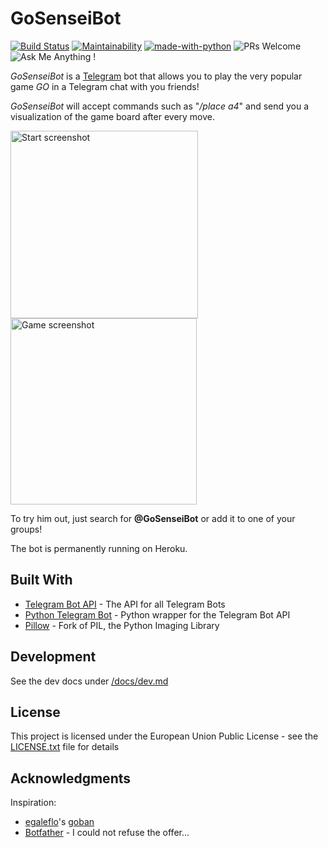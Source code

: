 # GoSenseiBot

[![Build Status](https://travis-ci.org/RafaelKuebler/GoBot.png?branch=master)](https://travis-ci.org/RafaelKuebler/GoBot)
[![Maintainability](https://api.codeclimate.com/v1/badges/54cc8e07132596a725d3/maintainability)](https://codeclimate.com/github/RafaelKuebler/GoBot/maintainability)
[![made-with-python](https://img.shields.io/badge/Made%20with-Python-1f425f.svg)](https://www.python.org/)
![PRs Welcome](https://img.shields.io/badge/PRs-welcome-brightgreen.svg?style=flat-square)
![Ask Me Anything !](https://img.shields.io/badge/Ask%20me-anything-1abc9c.svg)

*GoSenseiBot* is a [Telegram](https://telegram.org/) bot that allows you to play the very
popular game *GO* in a Telegram chat with you friends!

*GoSenseiBot* will accept commands such as "*/place a4*" and send
you a visualization of the game board after every move.

<img alt="Start screenshot" src="https://user-images.githubusercontent.com/9216979/49282745-35360200-f490-11e8-8718-fd7966f7330d.jpeg" width="300"> <img alt="Game screenshot" src="https://user-images.githubusercontent.com/9216979/49282878-89d97d00-f490-11e8-86d9-ec2906ee5583.jpg" width="298">

To try him out, just search for **@GoSenseiBot** or add it to one of your groups!

The bot is permanently running on Heroku.

## Built With

* [Telegram Bot API](https://core.telegram.org/bots/api) - The API for all Telegram Bots
* [Python Telegram Bot](https://github.com/python-telegram-bot/python-telegram-bot) - Python wrapper for the Telegram Bot API
* [Pillow](https://python-pillow.org/) - Fork of PIL, the Python Imaging Library

## Development

See the dev docs under [/docs/dev.md](/docs/dev.md)

## License

This project is licensed under the European Union Public License - see the [LICENSE.txt](LICENSE.txt) file for details

## Acknowledgments

Inspiration:
* [egaleflo](https://github.com/eagleflo)'s [goban](https://github.com/eagleflo/goban)
* [Botfather](https://telegram.me/BotFather) - I could not refuse the offer...

